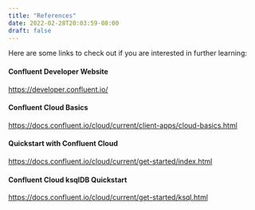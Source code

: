 ```yaml
---
title: "References"
date: 2022-02-28T20:03:59-08:00
draft: false
---
```


Here are some links to check out if you are interested in further learning:

#### Confluent Developer Website
https://developer.confluent.io/

#### Confluent Cloud Basics
https://docs.confluent.io/cloud/current/client-apps/cloud-basics.html

#### Quickstart with Confluent Cloud
https://docs.confluent.io/cloud/current/get-started/index.html

#### Confluent Cloud ksqlDB Quickstart
https://docs.confluent.io/cloud/current/get-started/ksql.html
